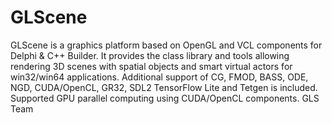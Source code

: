 # GLScene
GLScene is a graphics platform based on OpenGL and VCL components for Delphi & C++ Builder. 
It provides the class library and tools allowing rendering 3D scenes with spatial objects 
and smart virtual actors for win32/win64 applications. 
Additional support of CG, FMOD, BASS, ODE, NGD, CUDA/OpenCL, GR32, SDL2 
TensorFlow Lite and Tetgen is included.
Supported GPU parallel computing using CUDA/OpenCL components. 
GLS Team
